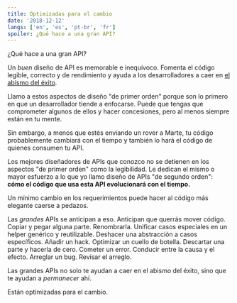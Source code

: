 ```yaml
---
title: Optimizadas para el cambio
date: '2018-12-12'
langs: ['en', 'es', 'pt-br', 'fr']
spoiler: ¿Qué hace a una gran API?
---
```


¿Qué hace a una gran API?

Un *buen* diseño de API es memorable e inequívoco. Fomenta el código legible, correcto y de rendimiento y ayuda a los desarrolladores a caer en [el abismo del éxito](https://blog.codinghorror.com/falling-into-the-pit-of-success/).

Llamo a estos aspectos de diseño "de primer orden" porque son lo primero en que un desarrollador tiende a enfocarse. Puede que tengas que comprometer algunos de ellos y hacer concesiones, pero al menos siempre están en tu mente.

Sin embargo, a menos que estés enviando un rover a Marte, tu código probablemente cambiará con el tiempo y también lo hará el código de quienes consumen tu API.

Los mejores diseñadores de APIs que conozco no se detienen en los aspectos "de primer orden" como la legibilidad. Le dedican el mismo o mayor esfuerzo a lo que yo llamo diseño de APIs "de segundo orden": **cómo el código que usa esta API evolucionará con el tiempo.**

Un mínimo cambio en los requerimientos puede hacer al código más elegante caerse a pedazos.

Las *grandes* APIs se anticipan a eso. Anticipan que querrás mover código. Copiar y pegar alguna parte. Renombrarla. Unificar casos especiales en un helper genérico y reutilizable. Deshacer una abstracción a casos específicos. Añadir un hack. Optimizar un cuello de botella. Descartar una parte y hacerla de cero. Cometer un error. Conducir entre la causa y el efecto. Arreglar un bug. Revisar el arreglo.

Las grandes APIs no solo te ayudan a caer en el abismo del éxito, sino que te ayudan a *permanecer* ahí.

Están optimizadas para el cambio.
